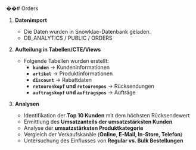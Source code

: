 ��#   O r d e r s 
 
1. **Datenimport**  
   - Die Daten wurden in Snowklae-Datenbank geladen.
   - DB_ANALYTICS / PUBLIC / ORDERS

2. **Aufteilung in Tabellen/CTE/Views**  
   - Folgende Tabellen wurden erstellt:  
     - **`kunden`** → Kundeninformationen  
     - **`artikel`** → Produktinformationen  
     - **`discount`** → Rabattdaten  
     - **`retourenkopf` und `retourenpos`** → Rücksendungen  
     - **`auftragskopf` und `auftragspos`** → Aufträge  

3. **Analysen**  
   - Identifikation der **Top 10 Kunden** mit dem höchsten Rücksendewert  
   - Ermittlung des **Umsatzanteils der umsatzstärksten Kunden**  
   - Analyse der **umsatzstärksten Produktkategorie**  
   - Vergleich der Verkaufskanäle (**Online, E-Mail, In-Store, Telefon**)  
   - Untersuchung des Einflusses von **Regular vs. Bulk Bestellungen**  

 
